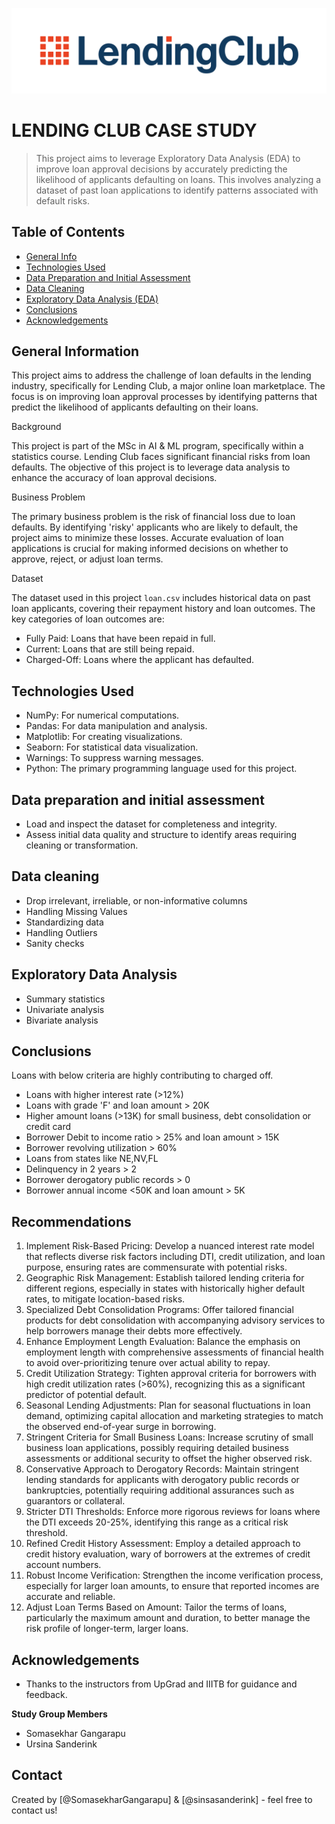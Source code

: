 ![logo](./title.png)

# LENDING CLUB CASE STUDY
> This project aims to leverage Exploratory Data Analysis (EDA) to improve loan approval decisions by accurately predicting the likelihood of applicants defaulting on loans. This involves analyzing a dataset of past loan applications to identify patterns associated with default risks.


## Table of Contents
* [General Info](#general-information)
* [Technologies Used](#technologies-used)
* [Data Preparation and Initial Assessment](#data-preparation-and-initial-asssessment)
* [Data Cleaning](#data-cleaning)
* [Exploratory Data Analysis (EDA)](#eda)
* [Conclusions](#conclusions)
* [Acknowledgements](#acknowledgements)

## General Information
This project aims to address the challenge of loan defaults in the lending industry, specifically for Lending Club, a major online loan marketplace. The focus is on improving loan approval processes by identifying patterns that predict the likelihood of applicants defaulting on their loans.

Background

This project is part of the MSc in AI & ML program, specifically within a statistics course. Lending Club faces significant financial risks from loan defaults. The objective of this project is to leverage data analysis to enhance the accuracy of loan approval decisions.

Business Problem

The primary business problem is the risk of financial loss due to loan defaults. By identifying 'risky' applicants who are likely to default, the project aims to minimize these losses. Accurate evaluation of loan applications is crucial for making informed decisions on whether to approve, reject, or adjust loan terms.

Dataset

The dataset used in this project `loan.csv` includes historical data on past loan applicants, covering their repayment history and loan outcomes. The key categories of loan outcomes are:
* Fully Paid: Loans that have been repaid in full.
* Current: Loans that are still being repaid.
* Charged-Off: Loans where the applicant has defaulted.

## Technologies Used
* NumPy: For numerical computations.
* Pandas: For data manipulation and analysis.
* Matplotlib: For creating visualizations.
* Seaborn: For statistical data visualization.
* Warnings: To suppress warning messages.
* Python: The primary programming language used for this project.

## Data preparation and initial assessment
* Load and inspect the dataset for completeness and integrity.
* Assess initial data quality and structure to identify areas requiring cleaning or transformation.

## Data cleaning
* Drop irrelevant, irreliable, or non-informative columns
* Handling Missing Values
* Standardizing data
* Handling Outliers
* Sanity checks

## Exploratory Data Analysis
* Summary statistics
* Univariate analysis
* Bivariate analysis

## Conclusions
Loans with below criteria are highly contributing to charged off.
* Loans with higher interest rate (>12%)
* Loans with grade 'F' and loan amount > 20K
* Higher amount loans (>13K) for small business, debt consolidation or credit card
* Borrower Debit to income ratio > 25% and loan amount > 15K
* Borrower revolving utilization > 60%
* Loans from states like NE,NV,FL
* Delinquency in 2 years > 2
* Borrower derogatory public records > 0
* Borrower annual income <50K and loan amount > 5K

## Recommendations
1. Implement Risk-Based Pricing: Develop a nuanced interest rate model that reflects diverse risk factors including DTI, credit utilization, and loan purpose, ensuring rates are commensurate with potential risks.
2. Geographic Risk Management: Establish tailored lending criteria for different regions, especially in states with historically higher default rates, to mitigate location-based risks.
3. Specialized Debt Consolidation Programs: Offer tailored financial products for debt consolidation with accompanying advisory services to help borrowers manage their debts more effectively.
4. Enhance Employment Length Evaluation: Balance the emphasis on employment length with comprehensive assessments of financial health to avoid over-prioritizing tenure over actual ability to repay.
5. Credit Utilization Strategy: Tighten approval criteria for borrowers with high credit utilization rates (>60%), recognizing this as a significant predictor of potential default.
6. Seasonal Lending Adjustments: Plan for seasonal fluctuations in loan demand, optimizing capital allocation and marketing strategies to match the observed end-of-year surge in borrowing.
7. Stringent Criteria for Small Business Loans: Increase scrutiny of small business loan applications, possibly requiring detailed business assessments or additional security to offset the higher observed risk.
8. Conservative Approach to Derogatory Records: Maintain stringent lending standards for applicants with derogatory public records or bankruptcies, potentially requiring additional assurances such as guarantors or collateral.
9. Stricter DTI Thresholds: Enforce more rigorous reviews for loans where the DTI exceeds 20-25%, identifying this range as a critical risk threshold.
10. Refined Credit History Assessment: Employ a detailed approach to credit history evaluation, wary of borrowers at the extremes of credit account numbers.
11. Robust Income Verification: Strengthen the income verification process, especially for larger loan amounts, to ensure that reported incomes are accurate and reliable.
12. Adjust Loan Terms Based on Amount: Tailor the terms of loans, particularly the maximum amount and duration, to better manage the risk profile of longer-term, larger loans.

## Acknowledgements
* Thanks to the instructors from UpGrad and IIITB for guidance and feedback.

**Study Group Members**
* Somasekhar Gangarapu
* Ursina Sanderink

## Contact
Created by [@SomasekharGangarapu] & [@sinsasanderink] - feel free to contact us!


<!-- Optional -->
<!-- ## License -->
<!-- This project is open source and available under the [... License](). -->
